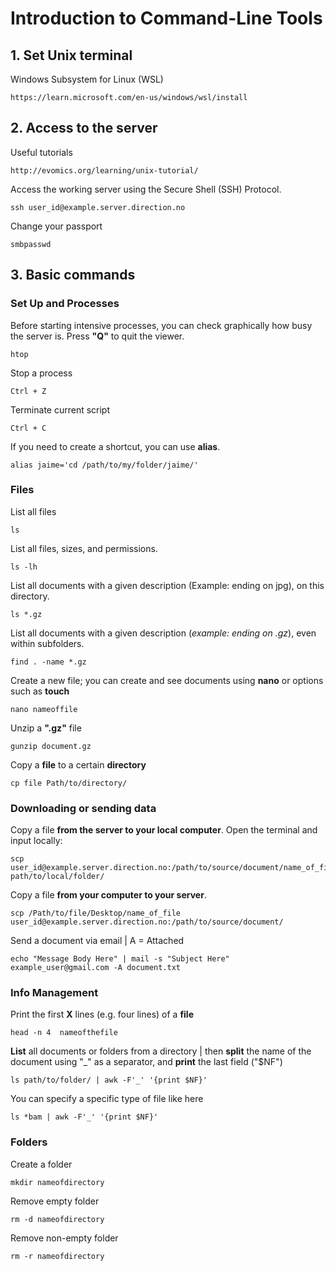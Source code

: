# Introduction to Command-Line Tools

## 1. Set Unix terminal
Windows Subsystem for Linux (WSL)
```
https://learn.microsoft.com/en-us/windows/wsl/install 
```
## 2. Access to the server
Useful tutorials 
```
http://evomics.org/learning/unix-tutorial/ 
```
Access the working server using the Secure Shell (SSH) Protocol. 
```
ssh user_id@example.server.direction.no
```
Change your passport 
```
smbpasswd 
```
## 3. Basic commands 

### Set Up and Processes 
Before starting intensive processes, you can check graphically how busy the server is. Press **"Q"** to quit the viewer. 
```
htop
```
Stop a process
```
Ctrl + Z
```
Terminate current script 
```
Ctrl + C
```

If you need to create a shortcut, you can use **alias**. 
```
alias jaime='cd /path/to/my/folder/jaime/'
```

### Files
List all files
```
ls
```
List all files, sizes, and permissions.
```
ls -lh
```
List all documents with a given description (Example: ending on jpg), on this directory.
```
ls *.gz
```
List all documents with a given description (_example: ending on .gz_), even within subfolders.
```
find . -name *.gz
```
Create a new file; you can create and see documents using **nano** or options such as **touch**
```
nano nameoffile
```

Unzip a **".gz"** file 
```
gunzip document.gz
```
Copy a **file** to a certain **directory**
```
cp file Path/to/directory/
```
### Downloading or sending data
Copy a file **from the server to your local computer**. Open the terminal and input locally: 
```
scp user_id@example.server.direction.no:/path/to/source/document/name_of_file path/to/local/folder/
```
Copy a file **from your computer to your server**.
```
scp /Path/to/file/Desktop/name_of_file user_id@example.server.direction.no:/path/to/source/document/
```
Send a document via email | A = Attached 
```
echo "Message Body Here" | mail -s "Subject Here" example_user@gmail.com -A document.txt
```

### Info Management 
Print the first **X** lines (e.g. four lines) of a **file**
```
head -n 4  nameofthefile
```

**List** all documents or folders from a directory | then **split** the name of the document using "_" as a separator, and **print** the last field ("$NF")
```
ls path/to/folder/ | awk -F'_' '{print $NF}'
```
You can specify a specific type of file like here
```
ls *bam | awk -F'_' '{print $NF}'
```



### Folders
Create a folder
```
mkdir nameofdirectory 
```
Remove empty folder
```
rm -d nameofdirectory  
```
Remove non-empty folder
```
rm -r nameofdirectory 
```




